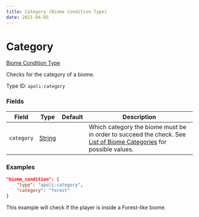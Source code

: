 ```yaml
---
title: Category (Biome Condition Type)
date: 2021-04-05
---
```


# Category

[Biome Condition Type](../biome_condition_types.md)

Checks for the category of a biome.

Type ID: `apoli:category`

### Fields

| Field      | Type                              | Default | Description                                                                                                                                                |
| ---------- | --------------------------------- | ------- | ---------------------------------------------------------------------------------------------------------------------------------------------------------- |
| `category` | [String](../data_types/string.md) |         | Which category the biome must be in order to succeed the check. See [List of Biome Categories](../../misc/extras/biome_categories.md) for possible values. |

### Examples

```json
"biome_condition": {
	"type": "apoli:category",
	"category": "forest"
}
```

This example will check if the player is inside a Forest-like biome.
